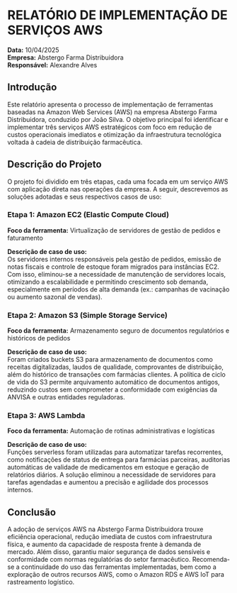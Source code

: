 # RELATÓRIO DE IMPLEMENTAÇÃO DE SERVIÇOS AWS

**Data:** 10/04/2025  
**Empresa:** Abstergo Farma Distribuidora  
**Responsável:** Alexandre Alves

## Introdução

Este relatório apresenta o processo de implementação de ferramentas baseadas na Amazon Web Services (AWS) na empresa Abstergo Farma Distribuidora, conduzido por João Silva. O objetivo principal foi identificar e implementar três serviços AWS estratégicos com foco em redução de custos operacionais imediatos e otimização da infraestrutura tecnológica voltada à cadeia de distribuição farmacêutica.

## Descrição do Projeto

O projeto foi dividido em três etapas, cada uma focada em um serviço AWS com aplicação direta nas operações da empresa. A seguir, descrevemos as soluções adotadas e seus respectivos casos de uso:

### Etapa 1: Amazon EC2 (Elastic Compute Cloud)
**Foco da ferramenta:** Virtualização de servidores de gestão de pedidos e faturamento

**Descrição de caso de uso:**  
Os servidores internos responsáveis pela gestão de pedidos, emissão de notas fiscais e controle de estoque foram migrados para instâncias EC2. Com isso, eliminou-se a necessidade de manutenção de servidores locais, otimizando a escalabilidade e permitindo crescimento sob demanda, especialmente em períodos de alta demanda (ex.: campanhas de vacinação ou aumento sazonal de vendas).

### Etapa 2: Amazon S3 (Simple Storage Service)
**Foco da ferramenta:** Armazenamento seguro de documentos regulatórios e históricos de pedidos

**Descrição de caso de uso:**  
Foram criados buckets S3 para armazenamento de documentos como receitas digitalizadas, laudos de qualidade, comprovantes de distribuição, além do histórico de transações com farmácias clientes. A política de ciclo de vida do S3 permite arquivamento automático de documentos antigos, reduzindo custos sem comprometer a conformidade com exigências da ANVISA e outras entidades reguladoras.

### Etapa 3: AWS Lambda
**Foco da ferramenta:** Automação de rotinas administrativas e logísticas

**Descrição de caso de uso:**  
Funções serverless foram utilizadas para automatizar tarefas recorrentes, como notificações de status de entrega para farmácias parceiras, auditorias automáticas de validade de medicamentos em estoque e geração de relatórios diários. A solução eliminou a necessidade de servidores para tarefas agendadas e aumentou a precisão e agilidade dos processos internos.

## Conclusão

A adoção de serviços AWS na Abstergo Farma Distribuidora trouxe eficiência operacional, redução imediata de custos com infraestrutura física, e aumento da capacidade de resposta frente à demanda de mercado. Além disso, garantiu maior segurança de dados sensíveis e conformidade com normas regulatórias do setor farmacêutico. Recomenda-se a continuidade do uso das ferramentas implementadas, bem como a exploração de outros recursos AWS, como o Amazon RDS e AWS IoT para rastreamento logístico.
